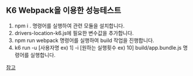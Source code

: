 ## K6 Webpack을 이용한 성능테스트 


1. npm i . 명령어를 실행하여 관련 모듈을 설치합니다.
2. drivers-location-k6.js에 필요한 변수값을 추가합니다.
3. npm run webpack 명령어를 실행하여 build 작업을 진행합니다.
4. k6 run -u [사용자명 ex) 1] -i [원하는 실행횟수 ex) 10] build/app.bundle.js 명령어를 실행합니다.

<a href ='https://github.com/grafana/k6-template-es6'>참고</a>